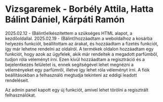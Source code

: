 # Vizsgaremek - Borbély Attila, Hatta Bálint Dániel, Kárpáti Ramón

2025.02.12 - (Bálint)elkészítettem a szükséges HTML alapot, a kezdőoldallal.
2025.02.19 - (Bálint)hozzáadtam a weboldalhoz a kosárba helyezés funkciót, beállítottam az árakat, és hozzáadtam a fizetés funkciót, így már lehetne rendelni az oldalról. A termékek oldalon hozzáadtam egy funkciót, hogy azok 
             az ügyfelek, akik már rendeltek a megadott parfümből, tudjon róla véleményt írni. Ezen kívül hozzáadtam a regisztráció és a bejelentkezés felületet is, ennek segítségével lehet megnézni a véleményeket egy parfümről, illetve így lehet róla véleményt írni. A fiók beállításokban a felhasználó megtudja tekinteni az eddigi leadott rendeléseit. 

Az admin panel kapott egy új funkciót, amivel lehet törölni a regisztrált felhasználókat.
